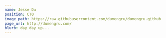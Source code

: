 ```yaml
---
name: Jesse Du
position: CTO
image_path: https://raw.githubusercontent.com/dumengru/dumengru.github.io/master/images/weixin.png
page_url: http://dumengru.com/
blurb: day day up...
---
```

